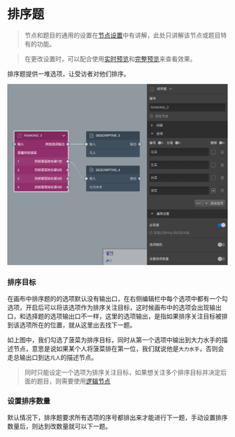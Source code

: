# 排序题

> 节点和题目的通用的设置在[节点设置](../node-setting/concept.md)中有讲解，此处只讲解该节点或题目特有的功能。

> 在更改设置时，可以配合使用[实时预览](../preview/realtime.md)和[完整预览](../preview/full.md)来查看效果。

排序题提供一堆选项，让受访者对他们排序。

<img src='./images/rank.png' width='600'>

### 排序目标
在画布中排序题的的选项默认没有输出口，在右侧编辑栏中每个选项中都有一个勾选项，开启后可以将该选项作为排序关注目标，这时候画布中的选项会出现输出口，和选择题的选项输出口不一样，这里的选项输出，是指如果排序关注目标被排到该选项所在的位置，就从这里出去找下一题。

如上图中，我们勾选了菠菜为排序目标，同时从第一个选项中输出到大力水手的描述节点，意思是说如果某个人将菠菜排在第一位，我们就说他是`大力水手`，否则会走总输出口到达`凡人`的描述节点。

> 同时只能设定一个选项为排序关注目标，如果想关注多个排序目标并决定后面的题目，则需要使用[逻辑节点](./logic.md)


### 设置排序数量
默认情况下，排序题要求所有选项的序号都排出来才能进行下一题，手动设置排序数量后，则达到改数量就可以下一题。